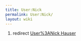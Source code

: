 ```yaml
---
title: User:Nick
permalink: User:Nick/
layout: wiki
---
```


1.  redirect [User%3ANick Hauser](User%3ANick_Hauser "wikilink")

